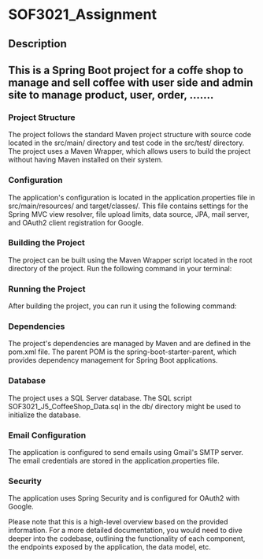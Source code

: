 # SOF3021_Assignment
## Description
## This is a Spring Boot project for a coffe shop to manage and sell coffee with user side and admin site to manage product, user, order, .......

### Project Structure
The project follows the standard Maven project structure with source code located in the src/main/ directory and test code in the src/test/ directory. The project uses a Maven Wrapper, which allows users to build the project without having Maven installed on their system.

### Configuration
The application's configuration is located in the application.properties file in src/main/resources/ and target/classes/. This file contains settings for the Spring MVC view resolver, file upload limits, data source, JPA, mail server, and OAuth2 client registration for Google.

### Building the Project
The project can be built using the Maven Wrapper script located in the root directory of the project. Run the following command in your terminal:

### Running the Project
After building the project, you can run it using the following command:

### Dependencies
The project's dependencies are managed by Maven and are defined in the pom.xml file. The parent POM is the spring-boot-starter-parent, which provides dependency management for Spring Boot applications.

### Database
The project uses a SQL Server database. The SQL script SOF3021_J5_CoffeeShop_Data.sql in the db/ directory might be used to initialize the database.

### Email Configuration
The application is configured to send emails using Gmail's SMTP server. The email credentials are stored in the application.properties file.

### Security
The application uses Spring Security and is configured for OAuth2 with Google.

Please note that this is a high-level overview based on the provided information. For a more detailed documentation, you would need to dive deeper into the codebase, outlining the functionality of each component, the endpoints exposed by the application, the data model, etc.
